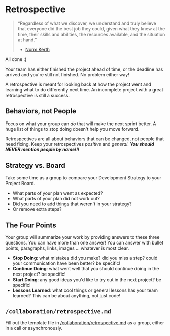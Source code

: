 # Retrospective

> “Regardless of what we discover, we understand and truly believe that everyone
> did the best job they could, given what they knew at the time, their skills
> and abilities, the resources available, and the situation at hand.”
>
> - [Norm Kerth](http://www.amazon.com/Project-Retrospectives-Handbook-Reviews-Dorset-ebook/dp/B00DY3KQJU/ref=tmm_kin_swatch_0?_encoding=UTF8&sr=&qid=)

All done :)

Your team has either finished the project ahead of time, or the deadline has
arrived and you're still not finished. No problem either way!

A retrospective is meant for looking back at how the project went and learning
what to do differently next time. An incomplete project with a great
retrospective is still a success.

## Behaviors, not People

Focus on what your group can _do_ that will make the next sprint better. A huge
list of things to stop doing doesn't help you move forward.

Retrospectives are all about behaviors that can be changed, not people that need
fixing. Keep your retrospectives _positive_ and _general_. **_You should NEVER
mention people by name!!!_**

## Strategy vs. Board

Take some time as a group to compare your Development Strategy to your Project
Board.

- What parts of your plan went as expected?
- What parts of your plan did not work out?
- Did you need to add things that weren't in your strategy?
- Or remove extra steps?

## The Four Points

Your group will summarize your work by providing answers to these three
questions. You can have more than one answer! You can answer with bullet points,
paragraphs, links, images ... whatever is most clear.

- **Stop Doing**: what mistakes did you make? did you miss a step? could your
  communication have been better? be specific!
- **Continue Doing**: what went well that you should continue doing in the next
  project? be specific!
- **Start Doing**: any good ideas you'd like to try out in the next project? be
  specific!
- **Lessons Learned**: what cool things or general lessons has your team
  learned? This can be about anything, not just code!

## `/collaboration/retrospective.md`

Fill out the template file in
[/collaboration/retrospective.md](../retrospective.md) as a group, either in a
call or asynchronously.
